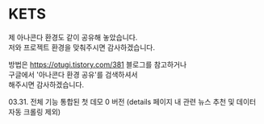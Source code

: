 # KETS

제 아나콘다 환경도 같이 공유해 놓았습니다.   
저와 프로젝트 환경을 맞춰주시면 감사하겠습니다.  
  
방법은 https://otugi.tistory.com/381 블로그를 참고하거나  
구글에서 '아나콘다 환경 공유'를 검색하셔서  
해주시면 감사하겠습니다.

03.31. 전체 기능 통합된 첫 데모 0 버전 (details 페이지 내 관련 뉴스 추천 및 데이터 자동 크롤링 제외)
